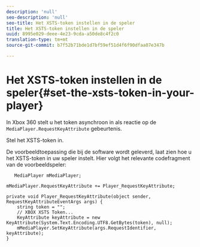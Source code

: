 ```yaml
---
description: 'null'
seo-description: 'null'
seo-title: Het XSTS-token instellen in de speler
title: Het XSTS-token instellen in de speler
uuid: 8995e029-deee-4e23-9cda-a50de8c4f2c0
translation-type: tm+mt
source-git-commit: b7f52b71bde1d7bf59ef51d4f6f90dfaa07e347b

---
```



# Het XSTS-token instellen in de speler{#set-the-xsts-token-in-your-player}

In Xbox 360 stelt u het token asynchroon in als reactie op de `MediaPlayer.RequestKeyAttribute` gebeurtenis.

Stel het XSTS-token in.

De voorbeeldtoepassing die bij de software wordt geleverd, laat zien hoe u het XSTS-token in uw speler instelt. Hier volgt het relevante codefragment van de voorbeeldspeler:

```
   MediaPlayer mMediaPlayer;  
 
mMediaPlayer.RequestKeyAttribute += Player_RequestKeyAttribute;  
 
private void Player_RequestKeyAttribute(object sender, RequestKeyAttributeEventArgs args) {  
    string token = "";  
    // XBOX XSTS Token...  
    KeyAttribute keyAttribute = new KeyAttribute(System.Text.Encoding.UTF8.GetBytes(token), null);  
    mMediaPlayer.SetKeyAttribute(args.RequestIdentifier, keyAttribute);  
} 
```

